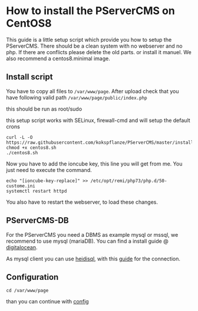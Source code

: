 # How to install the PServerCMS on CentOS8

This guide is a little setup script which provide you how to setup the PServerCMS.
There should be a clean system with no webserver and no php. If there are conflicts please delete the old parts. or install it manuel.
We also recommend a centos8.minimal image. 

## Install script

You have to copy all files to `/var/www/page`. After upload check that you have following valid path `/var/www/page/public/index.php`

this should be run as root/sudo

this setup script works with SELinux, firewall-cmd and will setup the default crons

```
curl -L -O https://raw.githubusercontent.com/kokspflanze/PServerCMS/master/install/centos8.sh
chmod +x centos8.sh
./centos8.sh
```

Now you have to add the ioncube key, this line you will get from me. You just need to execute the command.

````
echo "[ioncube-key-replace]" >> /etc/opt/remi/php73/php.d/50-custome.ini
systemctl restart httpd
````

You also have to restart the webserver, to load these changes.


## PServerCMS-DB

For the PServerCMS you need a DBMS as example mysql or mssql, we recommend to use mysql (mariaDB).
You can find a install guide @ [digitalocean](https://www.digitalocean.com/community/tutorials/how-to-install-mariadb-on-centos-7).

As mysql client you can use [heidisql](http://www.heidisql.com/), with this [guide](http://www.heidisql.com/help.php) for the connection.
 
## Configuration

```
cd /var/www/page
```

than you can continue with [config](/general-setup/CONFIG.md)